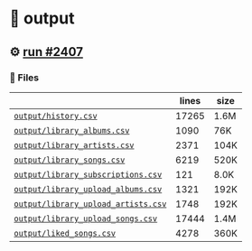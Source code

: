 # 📝  output 

## ⚙️ [run #2407](https://github.com/jwenerd/ytm-dl/actions/runs/11208233410)

### 📁 Files

|                                                                         |lines|size|
|-------------------------------------------------------------------------|-----|----|
|[`output/history.csv` ](output/history.csv)                              |17265|1.6M|
|[`output/library_albums.csv` ](output/library_albums.csv)                |1090 |76K |
|[`output/library_artists.csv` ](output/library_artists.csv)              |2371 |104K|
|[`output/library_songs.csv` ](output/library_songs.csv)                  |6219 |520K|
|[`output/library_subscriptions.csv` ](output/library_subscriptions.csv)  |121  |8.0K|
|[`output/library_upload_albums.csv` ](output/library_upload_albums.csv)  |1321 |192K|
|[`output/library_upload_artists.csv` ](output/library_upload_artists.csv)|1748 |192K|
|[`output/library_upload_songs.csv` ](output/library_upload_songs.csv)    |17444|1.4M|
|[`output/liked_songs.csv` ](output/liked_songs.csv)                      |4278 |360K|